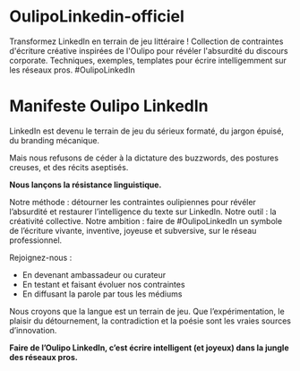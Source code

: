 # OulipoLinkedin-officiel
Transformez LinkedIn en terrain de jeu littéraire ! Collection de contraintes d'écriture créative inspirées de l'Oulipo pour révéler l'absurdité du discours corporate. Techniques, exemples, templates pour écrire intelligemment sur les réseaux pros. #OulipoLinkedIn

# Manifeste Oulipo LinkedIn

LinkedIn est devenu le terrain de jeu du sérieux formaté, du jargon épuisé, du branding mécanique.

Mais nous refusons de céder à la dictature des buzzwords, des postures creuses, et des récits aseptisés.

**Nous lançons la résistance linguistique.**

Notre méthode : détourner les contraintes oulipiennes pour révéler l’absurdité et restaurer l’intelligence du texte sur LinkedIn.
Notre outil : la créativité collective.
Notre ambition : faire de #OulipoLinkedIn un symbole de l’écriture vivante, inventive, joyeuse et subversive, sur le réseau professionnel.

Rejoignez-nous :
- En devenant ambassadeur ou curateur
- En testant et faisant évoluer nos contraintes
- En diffusant la parole par tous les médiums

Nous croyons que la langue est un terrain de jeu. Que l’expérimentation, le plaisir du détournement, la contradiction et la poésie sont les vraies sources d’innovation.

**Faire de l’Oulipo LinkedIn, c’est écrire intelligent (et joyeux) dans la jungle des réseaux pros.**
